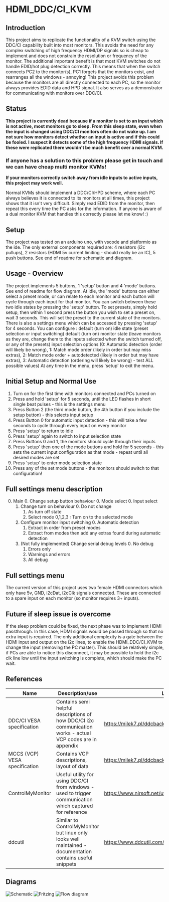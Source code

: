 

# HDMI_DDC/CI_KVM

## Introduction

This project aims to replicate the functionality of a KVM switch using the DDC/CI capability built into most monitors. 
This avoids the need for any complex switching of high frequency HDMI/DP signals so is cheap to implement and does not constrain the resolution or frequency of the monitor.
The additional important benefit is that most KVM switches do not handle EDID/hot plug detection correctly. This means that when the switch connects PC2 to the monitor(s), PC1 forgets that the monitors exist, and rearranges all the windows - annoying! This project avoids this problem because the monitors are all directly connected to each PC, so the monitor always provides EDID data and HPD signal.
It also serves as a demonstrator for communicating with monitors over DDC/CI.

## Status

<b>This project is currently dead because if a monitor is set to an input which is not active, most monitors go to sleep. From this sleep state, even when the input is changed using DDC/CI monitors often do not wake up.
I am not sure how monitors detect whether an input is active and if this could be fooled. I suspect it detects some of the high frequency HDMI signals. If these were replicated there wouldn't be much benefit over a normal KVM.
<h3>If anyone has a solution to this problem please get in touch and we can have cheap multi monitor KVMs!</h3>
If your monitors correctly switch away from idle inputs to active inputs, this project may work well.</b>

Normal KVMs should implement a DDC/CI/HPD scheme, where each PC always believes it is connected to its monitors at all times, this project shows that it isn't very difficult. Simply read EDID from the monitor, then repeat this every time the PC asks for the information. If anyone is aware of a dual monitor KVM that handles this correctly please let me know! :)


## Setup

The project was tested on an arduino uno, with vscode and platformio as the ide. The only external components required are: 4 resistors (i2c pullups), 2 resistors (HDMI 5v current limiting - should really be an IC), 5 push buttons. See end of readme for schematic and diagram.

## Usage - Overview

The project implements 5 buttons, 1 'setup' button and 4 'mode' buttons.
See end of readme for flow diagram.
At idle, the 'mode' buttons can either select a preset mode, or can relate to each monitor and each button will cycle through each input for that monitor. You can switch between these two idle states by pressing the 'setup' button.
To set presets, simply hold setup, then within 1 second press the button you wish to set a preset on, wait 3 seconds. This will set the preset to the current state of the monitors.
There is also a settings menu which can be accessed by pressing 'setup' for 4 seconds.
You can configure :
    default (turn on) idle state (preset selection or input switching)
    default (turn on) monitor state (leave monitors as they are, change them to the inputs selected when the switch turned off, or any of the presets)
    input selection options (0: Automatic detection (order will likely be wrong), 1: Match mode order (likely in order but may miss extras), 2: Match mode order + autodetected (likely in order but may have extras), 3: Automatic detection (ordering will likely be wrong) - test ALL possible values) 
At any time in the menu, press 'setup' to exit the menu.

## Initial Setup and Normal Use

 1. Turn on for the first time with monitors connected and PCs turned on
 2. Press and hold 'setup' for 5 seconds, until the LED flashes in short single beat pulses - this is the settings menu
 3. Press Button 2 (the third mode button, the 4th button if you include the setup button) - this selects input setup
 4. Press Button 0 for automatic input detection - this will take a few seconds to cycle through every input on every monitor
3. Press 'setup' to return to idle
4. Press 'setup' again to switch to input selection state
5. Press Buttons 0 and 1, the monitors should cycle through their inputs
6. Press 'setup' then one of the mode buttons and hold for 5 seconds - this sets the current input configuration as that mode - repeat until all desired modes are set
1. Press 'setup' to enter mode selection state
1. Press any of the set mode buttons - the monitors should switch to that configuration!

## Full settings menu description

 0. Main
	 0. Change setup button behaviour
		 0. Mode select
		 0. Input select
	 1. Change turn on behaviour
		 0. Do not change
		 1. As turn off state
		 2. Select mode 0,1,2,3 : Turn on to the selected mode
	 2. Configure monitor input switching
		 0. Automatic detection
		 1. Extract in order from preset modes
		 2. Extract from modes then add any extras found during automatic detection
	 3. (Not fully implemented) Change serial debug levels
		 0. No debug
		 1. Errors only
		 2. Warnings and errors
		 3. All debug

## Full settings menu

    
The current version of this project uses two female HDMI connectors which only have 5v, GND, i2cDat, i2cClk signals connected. These are connected to a spare input on each monitor (so monitor requires 3+ inputs).
<h2>Future if sleep issue is overcome</h2>
If the sleep problem could be fixed, the next phase was to implement HDMI passthrough. In this case, HDMI signals would be passed through so that no extra input is required. The only additional complexity is a gate between the HDMI input and output on the i2c lines, to enable the HDMI_DDC/CI_KVM to change the input (removing the PC master). This should be relatively simple, if PCs are able to notice this disconnect, it may be possible to hold the i2c clk line low until the input switching is complete, which should make the PC wait.

## References
|Name|Description/use|Link|
|--|--|--|
|DDC/CI VESA specification|Contains semi helpful descriptions of how DDC/CI i2c communication works - actual VCP codes are in appendix|https://milek7.pl/ddcbacklight/ddcci.pdf|
|MCCS (VCP) VESA specification|Contains VCP descriptions, layout of data|https://milek7.pl/ddcbacklight/mccs.pdf|
|ControlMyMonitor|Useful utility for using DDC/CI from windows - used to trigger communication which captured for reference|https://www.nirsoft.net/utils/control_my_monitor.html|
|ddcutil|Similar to ControlMyMonitor but linux only looks well maintained - documentation contains useful snippets|https://www.ddcutil.com/|

## Diagrams

![Schematic](HDMISwitchHardware/basic_schem.png?raw=true "Schematic")
![Fritzing](HDMISwitchHardware/basic_bb.png?raw=true "Fritzing")
![Flow diagram](HDMISwitch/flow_diagram.png?raw=true "Flow diagram")
